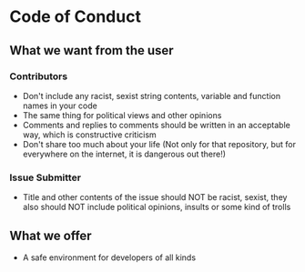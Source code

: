 # Code of Conduct

## What we want from the user

### Contributors

- Don't include any racist, sexist string contents, variable and function names in your code
- The same thing for political views and other opinions
- Comments and replies to comments should be written in an acceptable way, which is constructive criticism
- Don't share too much about your life (Not only for that repository, but for everywhere on the internet, it is dangerous out there!)

### Issue Submitter

- Title and other contents of the issue should NOT be racist, sexist, they also should NOT include political opinions, insults or some kind of trolls

## What we offer

- A safe environment for developers of all kinds


